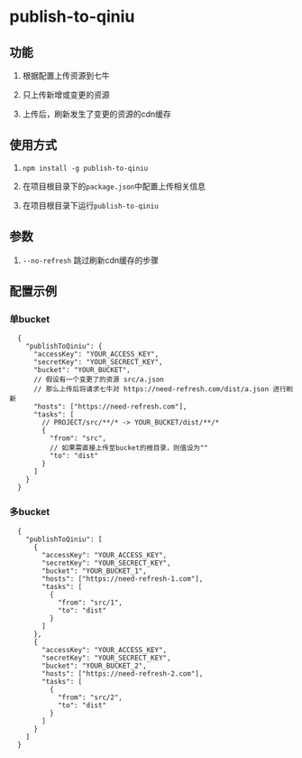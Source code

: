 # publish-to-qiniu

## 功能

1. 根据配置上传资源到七牛

2. 只上传新增或变更的资源

3. 上传后，刷新发生了变更的资源的cdn缓存

## 使用方式

1. `npm install -g publish-to-qiniu`

2. 在项目根目录下的`package.json`中配置上传相关信息

3. 在项目根目录下运行`publish-to-qiniu`

## 参数

1. `--no-refresh` 跳过刷新cdn缓存的步骤

## 配置示例

### 单bucket
```
  {
    "publishToQiniu": {
      "accessKey": "YOUR_ACCESS_KEY",
      "secretKey": "YOUR_SECRECT_KEY",
      "bucket": "YOUR_BUCKET",
      // 假设有一个变更了的资源 src/a.json
      // 那么上传后将请求七牛对 https://need-refresh.com/dist/a.json 进行刷新
      "hosts": ["https://need-refresh.com"],
      "tasks": [
        // PROJECT/src/**/* -> YOUR_BUCKET/dist/**/*
        {
          "from": "src",
          // 如果需直接上传至bucket的根目录，则值设为""
          "to": "dist"
        }
      ]
    }
  }
```

### 多bucket
```
  {
    "publishToQiniu": [
      {
        "accessKey": "YOUR_ACCESS_KEY",
        "secretKey": "YOUR_SECRECT_KEY",
        "bucket": "YOUR_BUCKET_1",
        "hosts": ["https://need-refresh-1.com"],
        "tasks": [
          {
            "from": "src/1",
            "to": "dist"
          }
        ]
      },
      {
        "accessKey": "YOUR_ACCESS_KEY",
        "secretKey": "YOUR_SECRECT_KEY",
        "bucket": "YOUR_BUCKET_2",
        "hosts": ["https://need-refresh-2.com"],
        "tasks": [
          {
            "from": "src/2",
            "to": "dist"
          }
        ]
      }
    ]
  }
```